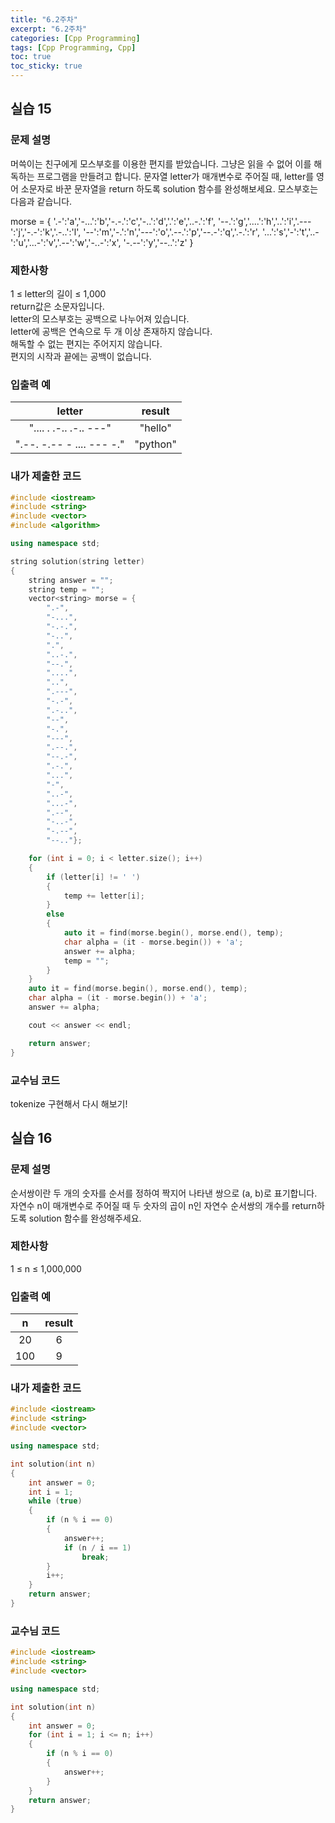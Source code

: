 ```yaml
---
title: "6.2주차"
excerpt: "6.2주차"
categories: [Cpp Programming]
tags: [Cpp Programming, Cpp]
toc: true
toc_sticky: true
---
```


## 실습 15

### 문제 설명

머쓱이는 친구에게 모스부호를 이용한 편지를 받았습니다. 그냥은 읽을 수 없어 이를 해독하는 프로그램을 만들려고 합니다. 문자열 letter가 매개변수로 주어질 때, letter를 영어 소문자로 바꾼 문자열을 return 하도록 solution 함수를 완성해보세요.
모스부호는 다음과 같습니다. <br>

morse = {
'.-':'a','-...':'b','-.-.':'c','-..':'d','.':'e','..-.':'f',
'--.':'g','....':'h','..':'i','.---':'j','-.-':'k','.-..':'l',
'--':'m','-.':'n','---':'o','.--.':'p','--.-':'q','.-.':'r',
'...':'s','-':'t','..-':'u','...-':'v','.--':'w','-..-':'x',
'-.--':'y','--..':'z'
}

### 제한사항

1 ≤ letter의 길이 ≤ 1,000 <br>
return값은 소문자입니다. <br>
letter의 모스부호는 공백으로 나누어져 있습니다. <br>
letter에 공백은 연속으로 두 개 이상 존재하지 않습니다. <br>
해독할 수 없는 편지는 주어지지 않습니다. <br>
편지의 시작과 끝에는 공백이 없습니다.

### 입출력 예

|          letter           |  result  |
| :-----------------------: | :------: |
|  ".... . .-.. .-.. ---"   | "hello"  |
| ".--. -.-- - .... --- -." | "python" |

### 내가 제출한 코드

```cpp
#include <iostream>
#include <string>
#include <vector>
#include <algorithm>

using namespace std;

string solution(string letter)
{
    string answer = "";
    string temp = "";
    vector<string> morse = {
        ".-",
        "-...",
        "-.-.",
        "-..",
        ".",
        "..-.",
        "--.",
        "....",
        "..",
        ".---",
        "-.-",
        ".-..",
        "--",
        "-.",
        "---",
        ".--.",
        "--.-",
        ".-.",
        "...",
        "-",
        "..-",
        "...-",
        ".--",
        "-..-",
        "-.--",
        "--.."};

    for (int i = 0; i < letter.size(); i++)
    {
        if (letter[i] != ' ')
        {
            temp += letter[i];
        }
        else
        {
            auto it = find(morse.begin(), morse.end(), temp);
            char alpha = (it - morse.begin()) + 'a';
            answer += alpha;
            temp = "";
        }
    }
    auto it = find(morse.begin(), morse.end(), temp);
    char alpha = (it - morse.begin()) + 'a';
    answer += alpha;

    cout << answer << endl;

    return answer;
}
```

### 교수님 코드

tokenize 구현해서 다시 해보기!

## 실습 16

### 문제 설명

순서쌍이란 두 개의 숫자를 순서를 정하여 짝지어 나타낸 쌍으로 (a, b)로 표기합니다. 자연수 n이 매개변수로 주어질 때 두 숫자의 곱이 n인 자연수 순서쌍의 개수를 return하도록 solution 함수를 완성해주세요.

### 제한사항

1 ≤ n ≤ 1,000,000

### 입출력 예

|  n  | result |
| :-: | :----: |
| 20  |   6    |
| 100 |   9    |

### 내가 제출한 코드

```cpp
#include <iostream>
#include <string>
#include <vector>

using namespace std;

int solution(int n)
{
    int answer = 0;
    int i = 1;
    while (true)
    {
        if (n % i == 0)
        {
            answer++;
            if (n / i == 1)
                break;
        }
        i++;
    }
    return answer;
}
```

### 교수님 코드

```cpp
#include <iostream>
#include <string>
#include <vector>

using namespace std;

int solution(int n)
{
    int answer = 0;
    for (int i = 1; i <= n; i++)
    {
        if (n % i == 0)
        {
            answer++;
        }
    }
    return answer;
}
```
